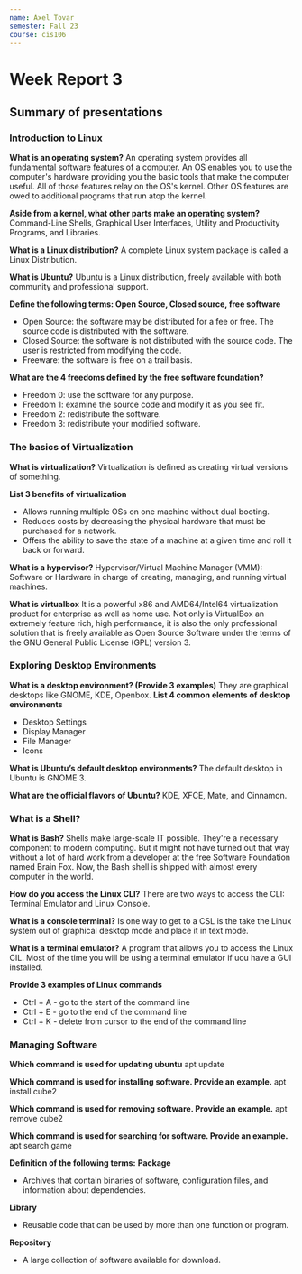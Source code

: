 ```yaml
---
name: Axel Tovar
semester: Fall 23
course: cis106
---
```


# Week Report 3

## Summary of presentations

### Introduction to Linux
**What is an operating system?**
An operating system provides all fundamental software features of a computer. An OS enables you to use the computer's hardware providing you the basic tools that make the computer useful. All of those features relay on the OS's kernel. Other OS features are owed to additional programs that run atop the kernel.

**Aside from a kernel, what other parts make an operating system?**
Command-Line Shells, Graphical User Interfaces, Utility and Productivity Programs, and Libraries.

**What is a Linux distribution?**
A complete Linux system package is called a Linux Distribution.

**What is Ubuntu?**
Ubuntu is a Linux distribution, freely available with both community and professional support.

**Define the following terms: Open Source, Closed source, free software**
* Open Source: the software may be distributed for a fee or free. The source code is distributed with the software.
* Closed Source: the software is not distributed with the source code. The user is restricted from modifying the code.
* Freeware: the software is free on a trail basis.

**What are the 4 freedoms defined by the free software foundation?**
* Freedom 0: use the software for any purpose.
* Freedom 1: examine the source code and modify it as you see fit.
* Freedom 2: redistribute the software.
* Freedom 3: redistribute your modified software.

### The basics of Virtualization
**What is virtualization?**
Virtualization is defined as creating virtual versions of something.

**List 3 benefits of virtualization**
* Allows running multiple OSs on one machine without dual booting.
* Reduces costs by decreasing the physical hardware that must be purchased for a network.
* Offers the ability to save the state of a machine at a given time and roll it back or forward.

**What is a hypervisor?**
Hypervisor/Virtual Machine Manager (VMM): Software or Hardware in charge of creating, managing, and running virtual machines.

**What is virtualbox**
It is a powerful x86 and AMD64/Intel64 virtualization product for enterprise as well as home use. Not only is VirtualBox an extremely feature rich, high performance, it is also the only professional solution that is freely available as Open Source Software under the terms of the GNU General Public License (GPL) version 3.

### Exploring Desktop Environments
**What is a desktop environment? (Provide 3 examples)**
They are graphical desktops like GNOME, KDE, Openbox.
**List 4 common elements of desktop environments**
* Desktop Settings
* Display Manager
* File Manager
* Icons

**What is Ubuntu’s default desktop environments?**
The default desktop in Ubuntu is GNOME 3.

**What are the official flavors of Ubuntu?**
KDE, XFCE, Mate, and Cinnamon.

### What is a Shell?
**What is Bash?**
Shells make large-scale IT possible. They're a necessary component to modern computing. But it might not have turned out that way without a lot of hard work from a developer at the free Software Foundation named Brain Fox. Now, the Bash shell is shipped with almost every computer in the world.

**How do you access the Linux CLI?**
There are two ways to access the CLI: Terminal Emulator and Linux Console.

**What is a console terminal?**
Is one way to get to a CSL is the take the Linux system out of graphical desktop mode and place it in text mode.

**What is a terminal emulator?**
A program that allows you to access the Linux CIL. Most of the time you will be using a terminal emulator if uou have a GUI installed.

**Provide 3 examples of Linux commands**
* Ctrl + A - go to the start of the command line
* Ctrl + E - go to the end of the command line
* Ctrl + K - delete from cursor to the end of the command line

### Managing Software
**Which command is used for updating ubuntu**
apt update

**Which command is used for installing software. Provide an example.**
apt install cube2

**Which command is used for removing software. Provide an example.**
apt remove cube2

**Which command is used for searching for software. Provide an example.**
apt search game

**Definition of the following terms:**
**Package**
* Archives that contain binaries of software, configuration files, and information about dependencies.

**Library**
* Reusable code that can be used by more than one function or program.

**Repository** 
* A large collection of software available for download.